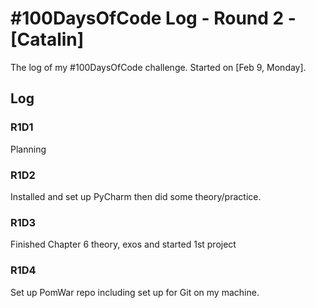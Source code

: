 # #100DaysOfCode Log - Round 2 - [Catalin]

The log of my #100DaysOfCode challenge. Started on [Feb 9, Monday].

## Log

### R1D1 
Planning

### R1D2
Installed and set up PyCharm then did some theory/practice.

### R1D3
Finished Chapter 6 theory, exos and started 1st project

### R1D4
Set up PomWar repo including set up for Git on my machine.


